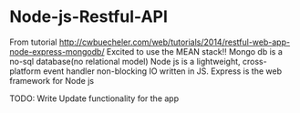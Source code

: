 # Node-js-Restful-API
From tutorial http://cwbuecheler.com/web/tutorials/2014/restful-web-app-node-express-mongodb/
Excited to use the MEAN stack!!
Mongo db is a no-sql database(no relational model)
Node js is a lightweight, cross-platform event handler non-blocking IO written in JS.
Express is the web framework for Node js


TODO:
Write Update functionality for the app
